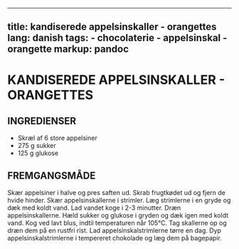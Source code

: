 
---
title: kandiserede appelsinskaller - orangettes
lang: danish
tags: 
    - chocolaterie
    - appelsinskal
    - orangette
markup: pandoc
---

# KANDISEREDE APPELSINSKALLER - ORANGETTES

## INGREDIENSER

- Skræl af 6 store appelsiner
- 275 g sukker
- 125 g glukose

## FREMGANGSMÅDE

Skær appelsiner i halve og pres saften ud.
Skrab frugtkødet ud og fjern de hvide hinder.
Skær appelsinskallerne i strimler.
Læg strimlerne i en gryde og dæk med koldt vand.
Lad vandet koge i 2-3 minutter.
Dræn appelsinskallerne.
Hæld sukker og glukose i gryden og dæk igen med koldt vand.
Kog ved lavt blus, indtil temperaturen når 105°C.
Tag skallerne op og dræn dem på en rustfri rist.
Lad appelsinskalstrimlerne tørre en dag.
Dyp appelsinskalstrimlerne i tempereret chokolade og læg dem på bagepapir.

